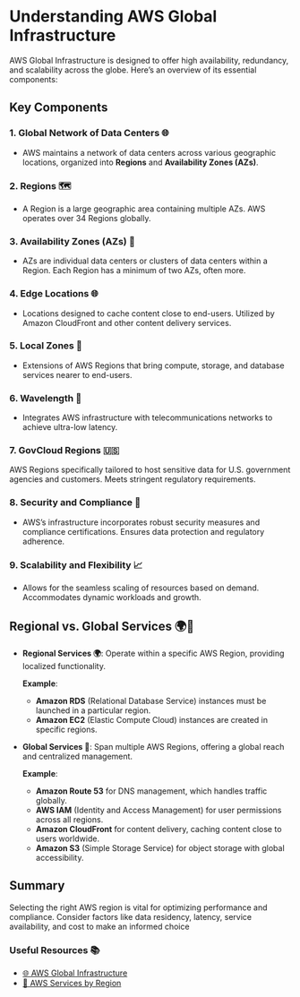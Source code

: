 # Understanding AWS Global Infrastructure

AWS Global Infrastructure is designed to offer high availability, redundancy, and scalability across the globe. Here’s an overview of its essential components:

## Key Components

### 1. Global Network of Data Centers 🌐
- AWS maintains a network of data centers across various geographic locations, organized into **Regions** and **Availability Zones (AZs)**.

### 2. Regions 🗺️
- A Region is a large geographic area containing multiple AZs. AWS operates over 34 Regions globally.

### 3. Availability Zones (AZs) 🏢
- AZs are individual data centers or clusters of data centers within a Region. Each Region has a minimum of two AZs, often more.

### 4. Edge Locations 🌐
- Locations designed to cache content close to end-users. Utilized by Amazon CloudFront and other content delivery services.

### 5. Local Zones 📍
- Extensions of AWS Regions that bring compute, storage, and database services nearer to end-users.

### 6. Wavelength 📡
- Integrates AWS infrastructure with telecommunications networks to achieve ultra-low latency.

### 7. GovCloud Regions 🇺🇸
AWS Regions specifically tailored to host sensitive data for U.S. government agencies and customers. Meets stringent regulatory requirements.

### 8. Security and Compliance 🔐
- AWS’s infrastructure incorporates robust security measures and compliance certifications. Ensures data protection and regulatory adherence.

### 9. Scalability and Flexibility 📈
- Allows for the seamless scaling of resources based on demand. Accommodates dynamic workloads and growth.

## Regional vs. Global Services 🌍📍

- **Regional Services 🌍**: Operate within a specific AWS Region, providing localized functionality.
 
   **Example**: 
    - **Amazon RDS** (Relational Database Service) instances must be launched in a particular region.
    - **Amazon EC2** (Elastic Compute Cloud) instances are created in specific regions.

- **Global Services 📍**: Span multiple AWS Regions, offering a global reach and centralized management.
  
  **Example**:
    - **Amazon Route 53** for DNS management, which handles traffic globally.
    - **AWS IAM** (Identity and Access Management) for user permissions across all regions.
    - **Amazon CloudFront** for content delivery, caching content close to users worldwide.
    - **Amazon S3** (Simple Storage Service) for object storage with global accessibility.

## Summary

Selecting the right AWS region is vital for optimizing performance and compliance. Consider factors like data residency, latency, service availability, and cost to make an informed choice

### Useful Resources 📚

- [🌐 AWS Global Infrastructure](https://aws.amazon.com/about-aws/global-infrastructure/)
- [📍 AWS Services by Region](https://aws.amazon.com/about-aws/global-infrastructure/regional-product-services/)





